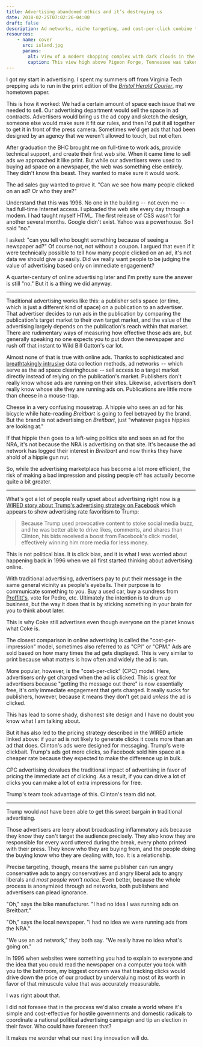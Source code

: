 ```yaml
---
title: Advertising abandoned ethics and it’s destroying us
date: 2018-02-25T07:02:26-04:00
draft: false
description: Ad networks, niche targeting, and cost-per-click combine to polarize a nation.
resources:
    - name: cover
      src: island.jpg
      params:
        alt: View of a modern shopping complex with dark clouds in the distance.
        caption: This view high above Pigeon Forge, Tennessee was taken from inside the giant Ferris wheel at The Island, a shopping complex / arcade near Dollywood.
---
```


I got my start in advertising. I spent my summers off from Virginia Tech prepping ads to run in the print edition of the _[Bristol Herald Courier](http://www.heraldcourier.com/)_, my hometown paper.

This is how it worked: We had a certain amount of space each issue that we needed to sell. Our advertising department would sell the space in ad contracts. Advertisers would bring us the ad copy and sketch the design, someone else would make sure it fit our rules, and then I'd put it all together to get it in front of the press camera. Sometimes we'd get ads that had been designed by an agency that we weren't allowed to touch, but not often.

After graduation the BHC brought me on full-time to work ads, provide technical support, and create their first web site. When it came time to sell ads we approached it like print. But while our advertisers were used to buying ad space on a newspaper, the web was something else entirely. They didn't know this beast. They wanted to make sure it would work.

The ad sales guy wanted to prove it. "Can we see how many people clicked on an ad? Or who they are?"

Understand that this was 1996. No one in the building  --  not even me  --  had full-time Internet access. I uploaded the web site every day through a modem. I had taught myself HTML. The first release of CSS wasn't for another several months. Google didn't exist. Yahoo was a powerhouse. So I said "no."

I asked: "can you tell who bought something because of seeing a newspaper ad?" Of course not, not without a coupon. I argued that even if it were technically possible to tell how many people clicked on an ad, it's not data we should give up easily. Did we really want people to be judging the value of advertising based only on immediate engagement?

A quarter-century of online advertising later and I'm pretty sure the answer is still "no." But it is a thing we did anyway.

---

Traditional advertising works like this: a publisher sells space (or time, which is just a different kind of space) on a publication to an advertiser. That advertiser decides to run ads in the publication by comparing the publication's target market to their own target market, and the value of the advertising largely depends on the publication's reach within that market. There are rudimentary ways of measuring how effective those ads are, but generally speaking no one expects you to put down the newspaper and rush off that instant to Wild Bill Gatton's car lot.

Almost none of that is true with online ads. Thanks to sophisticated and [breathtakingly intrusive](https://www.wired.com/2017/05/hundreds-apps-can-listen-beacons-cant-hear/) data collection methods, ad networks  --  which serve as the ad space clearinghouse  -- sell access to a target market directly instead of relying on the publication's market. Publishers don't really know whose ads are running on their sites. Likewise, advertisers don't really know whose site they are running ads on. Publications are little more than cheese in a mouse-trap.

Cheese in a very confusing mousetrap. A hippie who sees an ad for his bicycle while hate-reading _Breitbart_ is going to feel betrayed by the brand. But the brand is not advertising on _Breitbart_, just "whatever pages hippies are looking at."

If that hippie then goes to a left-wing politics site and sees an ad for the NRA, it's not because the NRA is advertising on that site. It's because the ad network has logged their interest in _Breitbart_ and now thinks they have ahold of a hippie gun nut.

So, while the advertising marketplace has become a lot more efficient, the risk of making a bad impression and pissing people off has actually become quite a bit greater.

---

What's got a lot of people really upset about advertising right now is [a WIRED story about Trump's advertising strategy on Facebook](https://www.wired.com/story/how-trump-conquered-facebookwithout-russian-ads/) which appears to show advertising rate favoritism to Trump:

> Because Trump used provocative content to stoke social media buzz, and he was better able to drive likes, comments, and shares than Clinton, his bids received a boost from Facebook's click model, effectively winning him more media for less money.

This is not political bias. It is click bias, and it is what I was worried about happening back in 1996 when we all first started thinking about advertising online.

With traditional advertising, advertisers pay to put their message in the same general vicinity as people's eyeballs. Their purpose is to communicate something to you. Buy a used car, buy a sundress from [Proffitt's](https://en.wikipedia.org/wiki/Proffitt%27s), vote for Pedro, etc. Ultimately the intention is to drum up business, but the way it does that is by sticking something in your brain for you to think about later.

This is why Coke still advertises even though everyone on the planet knows what Coke is.

The closest comparison in online advertising is called the "cost-per-impression" model, sometimes also referred to as "CPI" or "CPM." Ads are sold based on how many times the ad gets displayed. This is very similar to print because what matters is how often and widely the ad is run.

More popular, however, is the "cost-per-click" (CPC) model. Here, advertisers only get charged when the ad is clicked. This is great for advertisers because "getting the message out there" is now essentially free, it's only immediate engagement that gets charged. It really sucks for publishers, however, because it means they don't get paid _unless_ the ad is clicked.

This has lead to some shady, dishonest site design and I have no doubt you know what I am talking about.

But it has also led to the pricing strategy described in the WIRED article linked above: if your ad is not likely to generate clicks it costs more than an ad that does. Clinton's ads were designed for messaging. Trump's were clickbait. Trump's ads got more clicks, so Facebook sold him space at a cheaper rate because they expected to make the difference up in bulk.

CPC advertising devalues the traditional impact of advertising in favor of pricing the immediate act of clicking. As a result, if you can drive a lot of clicks you can make a lot of extra impressions for free.

Trump's team took advantage of this. Clinton's team did not.

---

Trump would *not* have been able to get this sweet bargain in traditional advertising.

Those advertisers are leery about broadcasting inflammatory ads because they know they can't target the audience precisely. They also know they are responsible for every word uttered during the break, every photo printed with their press. They know who they are buying from, and the people doing the buying know who they are dealing with, too. It is a relationship.

Precise targeting, though, means the same publisher can run angry conservative ads to angry conservatives and angry liberal ads to angry liberals and _most people won't notice_. Even better, because the whole process is anonymized through ad networks, both publishers and advertisers can plead ignorance.

"Oh," says the bike manufacturer. "I had no idea I was running ads on Breitbart." 

"Oh," says the local newspaper. "I had no idea we were running ads from the NRA."

"We use an ad network," they both say. "We really have no idea what's going on."

In 1996 when websites were something you had to explain to everyone and the idea that you could read the newspaper on a computer you took with you to the bathroom, my biggest concern was that tracking clicks would drive down the price of our product by undervaluing most of its worth in favor of that minuscule value that was accurately measurable.

I was right about that.

I did not foresee that in the process we'd also create a world where it's simple and cost-effective for hostile governments and domestic radicals to coordinate a national political advertising campaign and tip an election in their favor. Who could have foreseen that?

It makes me wonder what our next tiny innovation will do.